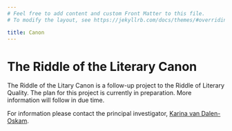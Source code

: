 ```yaml
---
# Feel free to add content and custom Front Matter to this file.
# To modify the layout, see https://jekyllrb.com/docs/themes/#overriding-theme-defaults

title: Canon
---
```


# The Riddle of the Literary Canon

The Riddle of the Litary Canon is a follow-up project to the Riddle of Literary Quality. The plan for this project is currently in preparation. More information will follow in due time.

For information please contact the principal investigator, [Karina van Dalen-Oskam](https://en.huygens.knaw.nl/medewerkers/karina-van-dalen-oskam/?noredirect=en_GB).
